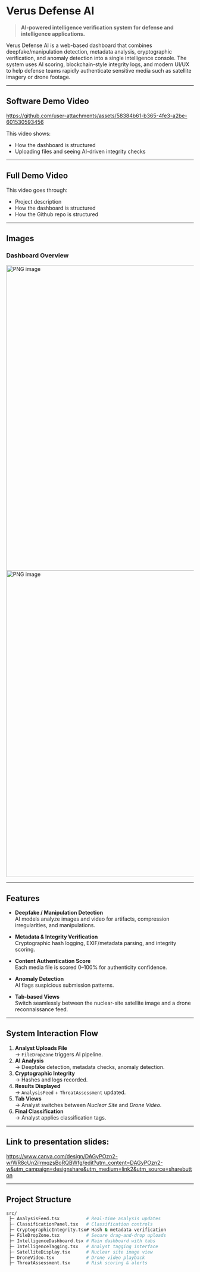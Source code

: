 # Verus Defense AI

> **AI-powered intelligence verification system for defense and intelligence applications.**

Verus Defense AI is a web-based dashboard that combines deepfake/manipulation detection, metadata analysis, cryptographic verification, and anomaly detection into a single intelligence console. The system uses AI scoring, blockchain-style integrity logs, and modern UI/UX to help defense teams rapidly authenticate sensitive media such as satellite imagery or drone footage.

--- 

## Software Demo Video

https://github.com/user-attachments/assets/58384b61-b365-4fe3-a2be-601530593456

This video shows:
- How the dashboard is structured
- Uploading files and seeing AI-driven integrity checks
  
---

## Full Demo Video 

This video goes through:
- Project description
- How the dashboard is structured
- How the Github repo is structured
  
---

## Images

### Dashboard Overview
<img width="1511" height="820" alt="PNG image" src="https://github.com/user-attachments/assets/bd1be602-9743-49ac-ba58-3c1a0699fee7" />
<img width="1498" height="824" alt="PNG image" src="https://github.com/user-attachments/assets/92479782-c0bc-4093-99c7-5823f371c76b" />


---

## Features

- **Deepfake / Manipulation Detection**  
  AI models analyze images and video for artifacts, compression irregularities, and manipulations.

- **Metadata & Integrity Verification**  
  Cryptographic hash logging, EXIF/metadata parsing, and integrity scoring.

- **Content Authentication Score**  
  Each media file is scored 0–100% for authenticity confidence.

- **Anomaly Detection**  
  AI flags suspicious submission patterns.

- **Tab-based Views**  
  Switch seamlessly between the nuclear-site satellite image and a drone reconnaissance feed.

---

## System Interaction Flow

1. **Analyst Uploads File**  
   → `FileDropZone` triggers AI pipeline.  
2. **AI Analysis**  
   → Deepfake detection, metadata checks, anomaly detection.  
3. **Cryptographic Integrity**  
   → Hashes and logs recorded.  
4. **Results Displayed**  
   → `AnalysisFeed` + `ThreatAssessment` updated.  
5. **Tab Views**  
   → Analyst switches between *Nuclear Site* and *Drone Video*.  
6. **Final Classification**  
   → Analyst applies classification tags.

---

## Link to presentation slides: 

https://www.canva.com/design/DAGyPOzn2-w/WR8cUn2ilrmqzsBoRQBWfg/edit?utm_content=DAGyPOzn2-w&utm_campaign=designshare&utm_medium=link2&utm_source=sharebutton 

---

## Project Structure

```bash
src/
 ├─ AnalysisFeed.tsx          # Real-time analysis updates
 ├─ ClassificationPanel.tsx   # Classification controls
 ├─ CryptographicIntegrity.tsx# Hash & metadata verification
 ├─ FileDropZone.tsx          # Secure drag-and-drop uploads
 ├─ IntelligenceDashboard.tsx # Main dashboard with tabs
 ├─ IntelligenceTagging.tsx   # Analyst tagging interface
 ├─ SatelliteDisplay.tsx      # Nuclear site image view
 ├─ DroneVideo.tsx            # Drone video playback
 ├─ ThreatAssessment.tsx      # Risk scoring & alerts
